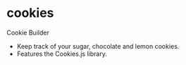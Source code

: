 # cookies
Cookie Builder

* Keep track of your sugar, chocolate and lemon cookies.
* Features the Cookies.js library.
